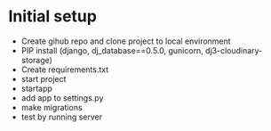 # Initial setup

- Create gihub repo and clone project to local environment
- PIP install (django, dj_database==0.5.0, gunicorn, dj3-cloudinary-storage)
- Create requirements.txt
- start project
- startapp
- add app to settings.py
- make migrations
- test by running server